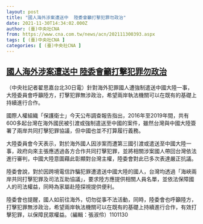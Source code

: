 ```yaml
---
layout: post
title: "國人海外涉案遭送中  陸委會籲打擊犯罪勿政治"
date: 2021-11-30T14:34:02.000Z
author: (臺)中央社CNA
from: https://www.cna.com.tw/news/acn/202111300393.aspx
tags: [ (臺)中央社CNA ]
categories: [ (臺)中央社CNA ]
---
```

<!--1638282842000-->
[國人海外涉案遭送中  陸委會籲打擊犯罪勿政治](https://www.cna.com.tw/news/acn/202111300393.aspx)
------

<div>
<div></div><div><p>（中央社記者翟思嘉台北30日電）針對海外犯罪國人遭強制遣送中國大陸一事，大陸委員會呼籲陸方，打擊犯罪無涉政治，希望兩岸執法機關可以在既有的基礎上持續進行合作。</p><p>國際人權組織「保護衛士」今天公布調查報告指出，2016年至2019年間，共有600多起台灣在海外國民被引渡或強制遣送至中國的案件，雖然台灣與中國大陸簽署了兩岸共同打擊犯罪協議，但中國也並不打算履行義務。</p><p>大陸委員會今天表示，對於海外國人因涉案而遭第三國引渡或遣送至中國大陸一事，政府向來主張應透過各方合作共同打擊犯罪，並將相關涉案國人帶回台灣依法進行審判，中國大陸意圖藉此彰顯對台灣主權，陸委會對此已多次表達嚴正抗議。</p><p>陸委會說，對於因跨境電信詐騙犯罪遭遣送中國大陸的國人，台灣均透過「海峽兩岸共同打擊犯罪及司法互助協議」，要求陸方應提供相關人員名單，並依法保障國人的司法權益，同時為家屬赴陸探視提供便利。</p><p>陸委會也提醒，國人如前往海外，切勿從事不法活動，同時，陸委會也呼籲陸方，打擊犯罪無涉政治，希望兩岸執法機關可以在既有的基礎上持續進行合作，有效打擊犯罪，以保障民眾權益。（編輯：張淑伶）1101130</p></div>
</div>
